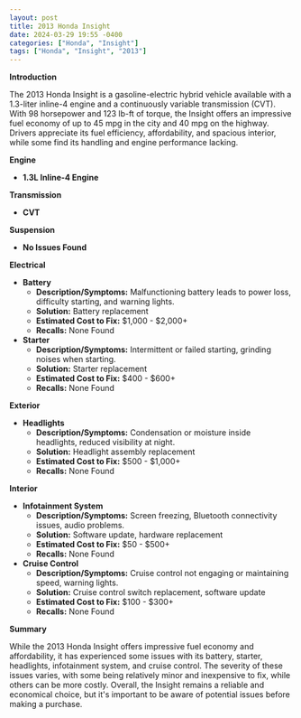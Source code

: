 ```yaml
---
layout: post
title: 2013 Honda Insight
date: 2024-03-29 19:55 -0400
categories: ["Honda", "Insight"]
tags: ["Honda", "Insight", "2013"]
---
```

**Introduction**

The 2013 Honda Insight is a gasoline-electric hybrid vehicle available with a 1.3-liter inline-4 engine and a continuously variable transmission (CVT). With 98 horsepower and 123 lb-ft of torque, the Insight offers an impressive fuel economy of up to 45 mpg in the city and 40 mpg on the highway. Drivers appreciate its fuel efficiency, affordability, and spacious interior, while some find its handling and engine performance lacking.

**Engine**

* **1.3L Inline-4 Engine**

**Transmission**

* **CVT**

**Suspension**

* **No Issues Found**

**Electrical**

* **Battery**
    * **Description/Symptoms:** Malfunctioning battery leads to power loss, difficulty starting, and warning lights.
    * **Solution:** Battery replacement
    * **Estimated Cost to Fix:** $1,000 - $2,000+
    * **Recalls:** None Found
* **Starter**
    * **Description/Symptoms:** Intermittent or failed starting, grinding noises when starting.
    * **Solution:** Starter replacement
    * **Estimated Cost to Fix:** $400 - $600+
    * **Recalls:** None Found

**Exterior**

* **Headlights**
    * **Description/Symptoms:** Condensation or moisture inside headlights, reduced visibility at night.
    * **Solution:** Headlight assembly replacement
    * **Estimated Cost to Fix:** $500 - $1,000+
    * **Recalls:** None Found

**Interior**

* **Infotainment System**
    * **Description/Symptoms:** Screen freezing, Bluetooth connectivity issues, audio problems.
    * **Solution:** Software update, hardware replacement
    * **Estimated Cost to Fix:** $50 - $500+
    * **Recalls:** None Found
* **Cruise Control**
    * **Description/Symptoms:** Cruise control not engaging or maintaining speed, warning lights.
    * **Solution:** Cruise control switch replacement, software update
    * **Estimated Cost to Fix:** $100 - $300+
    * **Recalls:** None Found

**Summary**

While the 2013 Honda Insight offers impressive fuel economy and affordability, it has experienced some issues with its battery, starter, headlights, infotainment system, and cruise control. The severity of these issues varies, with some being relatively minor and inexpensive to fix, while others can be more costly. Overall, the Insight remains a reliable and economical choice, but it's important to be aware of potential issues before making a purchase.
